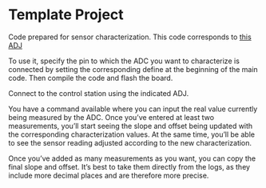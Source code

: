 # Template Project

Code prepared for sensor characterization. This code corresponds to [this ADJ](https://github.com/HyperloopUPV-H8/adj/tree/linear-sensor-characterization)

To use it, specify the pin to which the ADC you want to characterize is connected by setting the corresponding define at the beginning of the main code. Then compile the code and flash the board.

Connect to the control station using the indicated ADJ.

You have a command available where you can input the real value currently being measured by the ADC. Once you’ve entered at least two measurements, you’ll start seeing the slope and offset being updated with the corresponding characterization values. At the same time, you’ll be able to see the sensor reading adjusted according to the new characterization.

Once you’ve added as many measurements as you want, you can copy the final slope and offset. It’s best to take them directly from the logs, as they include more decimal places and are therefore more precise.